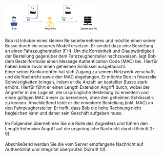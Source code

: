 <img src="assets/intro.svg" width="60%">
<br><br>
Bob ist Inhaber eines kleinen Reiseunternehmens und möchte einen seiner Busse durch ein neueres Modell ersetzen. Er sendet dazu eine Bestellung an einen Fahrzeughersteller (FH). Um die Korrektheit und Glaubwürdigkeit der Bestellung gegenüber dem Fahrzeughersteller nachzuweisen, legt Bob dem Bestellformular einen Message Authentication Code (MAC) bei. Hierfür haben beide zuvor einen geheimen Schlüssel ausgetauscht.<br>
Einer seiner Konkurrenten hat sich Zugang zu seinem Netzwerk verschafft und die Nachricht sowie den MAC abgefangen. Er möchte Bob in finanzelle Schwierigkeiten bringen, indem er die Anzahl an bestellter Busse stark erhöht. Hierfür führt er einen Length Extension Angriff durch, wobei der Angreifer in der Lage ist, die ursprüngliche Bestellung zu erweitern und einen gültigen MAC dieser zu berechnen, ohne den geheimen Schlüssel k zu kennen. Anschließend leitet er die erweiterte Bestellung (inkl. MAC) an den Fahrzeughersteller. Er hofft, dass Bob die hohe Rechnung nicht begleichen kann und daher sein Geschäft aufgeben muss.
<br><br>
Im Folgenden übernehmen Sie die Rolle des Angreifers und führen den Length Extension Angriff auf die ursprüngliche Nachricht durch (Schritt 2-9).
<br><br>
Abschließend werden Sie die vom Server empfangene Nachricht auf Authentizität und Integrität überprüfen (Schritt 10).
